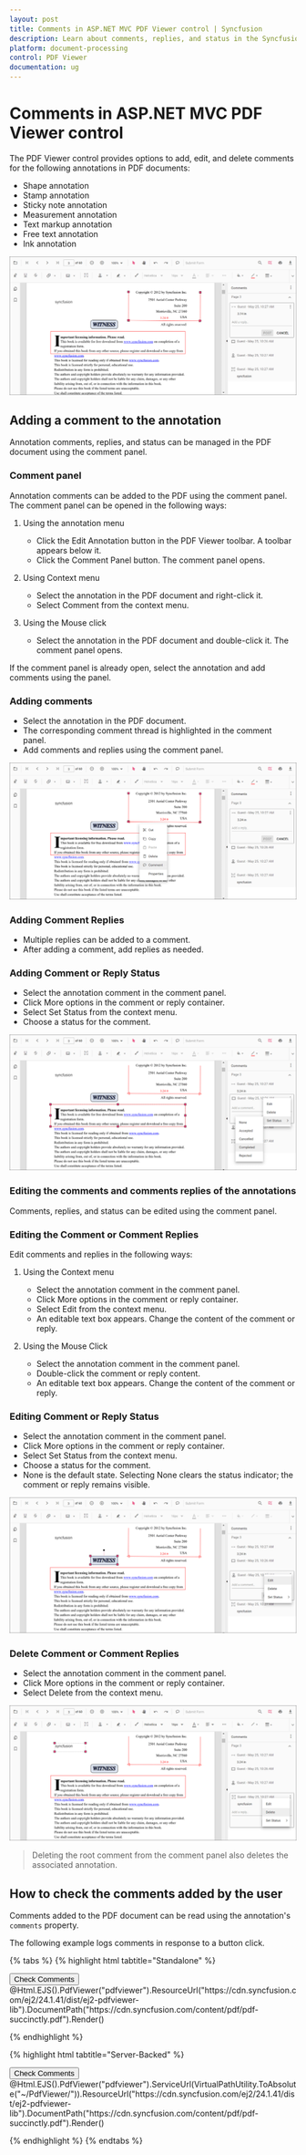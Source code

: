 ```yaml
---
layout: post
title: Comments in ASP.NET MVC PDF Viewer control | Syncfusion
description: Learn about comments, replies, and status in the Syncfusion ASP.NET MVC PDF Viewer control (Essential JS 2).
platform: document-processing
control: PDF Viewer
documentation: ug
---
```


# Comments in ASP.NET MVC PDF Viewer control

The PDF Viewer control provides options to add, edit, and delete comments for the following annotations in PDF documents:

* Shape annotation
* Stamp annotation
* Sticky note annotation
* Measurement annotation
* Text markup annotation
* Free text annotation
* Ink annotation

![Comment panel overview](../images/commentannot.png)

## Adding a comment to the annotation

Annotation comments, replies, and status can be managed in the PDF document using the comment panel.

### Comment panel

Annotation comments can be added to the PDF using the comment panel. The comment panel can be opened in the following ways:

1. Using the annotation menu

    * Click the Edit Annotation button in the PDF Viewer toolbar. A toolbar appears below it.
    * Click the Comment Panel button. The comment panel opens.

2. Using Context menu

    * Select the annotation in the PDF document and right-click it.
    * Select Comment from the context menu.

3. Using the Mouse click

    * Select the annotation in the PDF document and double-click it. The comment panel opens.

If the comment panel is already open, select the annotation and add comments using the panel.

### Adding comments

* Select the annotation in the PDF document.
* The corresponding comment thread is highlighted in the comment panel.
* Add comments and replies using the comment panel.

![Adding comments to a sticky note annotation](../images/stickycomment.png)

### Adding Comment Replies

* Multiple replies can be added to a comment.
* After adding a comment, add replies as needed.

### Adding Comment or Reply Status

* Select the annotation comment in the comment panel.
* Click More options in the comment or reply container.
* Select Set Status from the context menu.
* Choose a status for the comment.

![Set status for a comment](../images/commentstatus.png)

### Editing the comments and comments replies of the annotations

Comments, replies, and status can be edited using the comment panel.

### Editing the Comment or Comment Replies

Edit comments and replies in the following ways:

1. Using the Context menu

    * Select the annotation comment in the comment panel.
    * Click More options in the comment or reply container.
    * Select Edit from the context menu.
    * An editable text box appears. Change the content of the comment or reply.

2. Using the Mouse Click

    * Select the annotation comment in the comment panel.
    * Double-click the comment or reply content.
    * An editable text box appears. Change the content of the comment or reply.

### Editing Comment or Reply Status

* Select the annotation comment in the comment panel.
* Click More options in the comment or reply container.
* Select Set Status from the context menu.
* Choose a status for the comment.
* None is the default state. Selecting None clears the status indicator; the comment or reply remains visible.

![Edit comments and replies](../images/commentsedit.png)

### Delete Comment or Comment Replies

* Select the annotation comment in the comment panel.
* Click More options in the comment or reply container.
* Select Delete from the context menu.

![Delete comments or replies](../images/commentsdelete.png)

>Deleting the root comment from the comment panel also deletes the associated annotation.

## How to check the comments added by the user

Comments added to the PDF document can be read using the annotation's `comments` property.

The following example logs comments in response to a button click.

{% tabs %}
{% highlight html tabtitle="Standalone" %}

<div id="e-pv-e-sign-pdfViewer-div">
    <button id="checkComments" onclick="checkComments()">Check Comments</button>
    @Html.EJS().PdfViewer("pdfviewer").ResourceUrl("https://cdn.syncfusion.com/ej2/24.1.41/dist/ej2-pdfviewer-lib").DocumentPath("https://cdn.syncfusion.com/content/pdf/pdf-succinctly.pdf").Render()
</div>

<script type="text/javascript">
    function checkComments() {
        var viewer = document.getElementById('pdfviewer').ej2_instances[0];
        var annotationCollections = viewer.annotationCollection;
        for (var x = 0; x < annotationCollections.length; x++) {
            //Prints the annotation id in the console window.
            console.log("annotation Id : " + annotationCollections[x].annotationId);
            var comments = annotationCollections[x].comments;
            for (var y = 0; y < comments.length; y++) {
                var comment = comments[y];
                //Prints the PDF document's comments in the console window.
                console.log("comment" + "[" + y + "] :" + comment.note);
            }
            var note = annotationCollections[x].note;
            console.log("note : " + note);
        }
    }
</script>

{% endhighlight %}

{% highlight html tabtitle="Server-Backed" %}

<div id="e-pv-e-sign-pdfViewer-div">
    <button id="checkComments" onclick="checkComments()">Check Comments</button>
    @Html.EJS().PdfViewer("pdfviewer").ServiceUrl(VirtualPathUtility.ToAbsolute("~/PdfViewer/")).ResourceUrl("https://cdn.syncfusion.com/ej2/24.1.41/dist/ej2-pdfviewer-lib").DocumentPath("https://cdn.syncfusion.com/content/pdf/pdf-succinctly.pdf").Render()
</div>

<script type="text/javascript">
    function checkComments() {
        var viewer = document.getElementById('pdfviewer').ej2_instances[0];
        var annotationCollections = viewer.annotationCollection;
        for (var x = 0; x < annotationCollections.length; x++) {
            //Prints the annotation id in the console window.
            console.log("annotation Id : " + annotationCollections[x].annotationId);
            var comments = annotationCollections[x].comments;
            for (var y = 0; y < comments.length; y++) {
                var comment = comments[y];
                //Prints the PDF document's comments in the console window.
                console.log("comment" + "[" + y + "] :" + comment.note);
            }
            var note = annotationCollections[x].note;
            console.log("note : " + note);
        }
    }
</script>

{% endhighlight %}
{% endtabs %}
